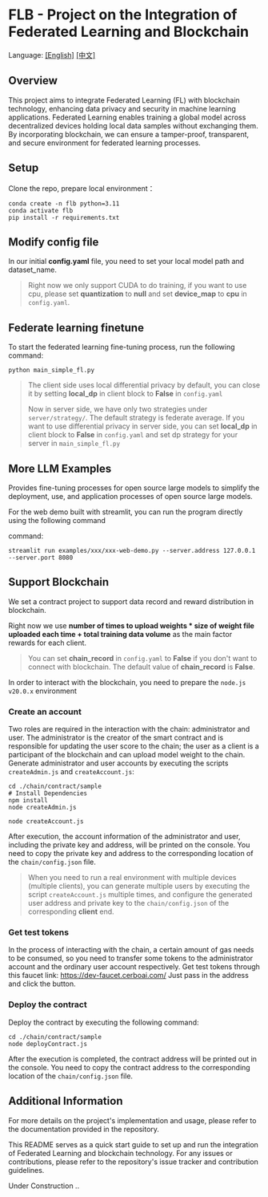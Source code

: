 # FLB - Project on the Integration of Federated Learning and Blockchain 

Language: [[English]](README.md) [[中文]](docs/README-cn.md)

## Overview

This project aims to integrate Federated Learning (FL) with blockchain technology, enhancing data privacy and security in machine learning applications. Federated Learning enables training a global model across decentralized devices holding local data samples without exchanging them. By incorporating blockchain, we can ensure a tamper-proof, transparent, and secure environment for federated learning processes.


## Setup
Clone the repo, prepare local environment：
```
conda create -n flb python=3.11
conda activate flb
pip install -r requirements.txt
```

## Modify config file
In our initial **config.yaml** file, you need to set your local model path and dataset_name. <br>
> Right now we only support CUDA to do training, if you want to use cpu, please set **quantization** to **null** and set **device_map** to **cpu** in `config.yaml`.


## Federate learning finetune

To start the federated learning fine-tuning process, run the following command:

```
python main_simple_fl.py
```

> The client side uses local differential privacy by default, you can close it by setting **local_dp** in client block to **False** in `config.yaml`
> 
> Now in server side, we have only two strategies under `server/strategy/`. The default strategy is federate average. If you want to use differential privacy in server side, you can set **local_dp** in client block to **False** in `config.yaml` and set dp strategy for your server in `main_simple_fl.py`

## More LLM Examples

Provides fine-tuning processes for open source large models to simplify the deployment, use, and application processes of open source large models.

For the web demo built with streamlit, you can run the program directly using the following command


command:
```
streamlit run examples/xxx/xxx-web-demo.py --server.address 127.0.0.1 --server.port 8080
```

## Support Blockchain

We set a contract project to support data record and reward distribution in blockchain.

Right now we use **number of times to upload weights * size of weight file uploaded each time + total training data volume** as the main factor rewards for each client.

> You can set **chain_record** in `config.yaml` to **False** if you don't want to connect with blockchain. The default value of **chain_record** is **False**.

In order to interact with the blockchain, you need to prepare the `node.js v20.0.x` environment

### Create an account
Two roles are required in the interaction with the chain: administrator and user. The administrator is the creator of the smart contract and is responsible for updating the user score to the chain; the user as a client is a participant of the blockchain and can upload model weight to the chain. Generate administrator and user accounts by executing the scripts `createAdmin.js` and `createAccount.js`:
```shell
cd ./chain/contract/sample
# Install Dependencies
npm install
node createAdmin.js

node createAccount.js
```
After execution, the account information of the administrator and user, including the private key and address, will be printed on the console. You need to copy the private key and address to the corresponding location of the `chain/config.json` file.

> When you need to run a real environment with multiple devices (multiple clients), you can generate multiple users by executing the script `createAccount.js` multiple times, and configure the generated user address and private key to the `chain/config.json` of the corresponding **client** end.

### Get test tokens
In the process of interacting with the chain, a certain amount of gas needs to be consumed, so you need to transfer some tokens to the administrator account and the ordinary user account respectively. Get test tokens through this faucet link: https://dev-faucet.cerboai.com/ Just pass in the address and click the button.

### Deploy the contract
Deploy the contract by executing the following command:
```
cd ./chain/contract/sample
node deployContract.js
```
After the execution is completed, the contract address will be printed out in the console. You need to copy the contract address to the corresponding location of the `chain/config.json` file.

## Additional Information

For more details on the project's implementation and usage, please refer to the documentation provided in the repository.

This README serves as a quick start guide to set up and run the integration of Federated Learning and blockchain technology. For any issues or contributions, please refer to the repository's issue tracker and contribution guidelines.

Under Construction .. 
